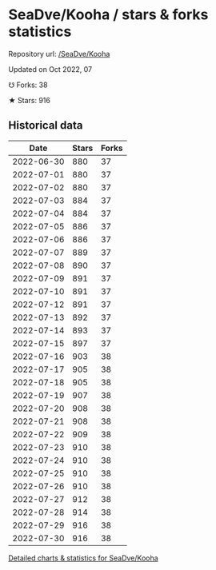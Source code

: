 # SeaDve/Kooha / stars & forks statistics

Repository url: [/SeaDve/Kooha](https://github.com/SeaDve/Kooha)

Updated on Oct 2022, 07

☋ Forks: 38

★ Stars: 916

## Historical data
| Date | Stars | Forks |
|------|-------|-------|
| 2022-06-30 | 880 | 37 | 
| 2022-07-01 | 880 | 37 | 
| 2022-07-02 | 880 | 37 | 
| 2022-07-03 | 884 | 37 | 
| 2022-07-04 | 884 | 37 | 
| 2022-07-05 | 886 | 37 | 
| 2022-07-06 | 886 | 37 | 
| 2022-07-07 | 889 | 37 | 
| 2022-07-08 | 890 | 37 | 
| 2022-07-09 | 891 | 37 | 
| 2022-07-10 | 891 | 37 | 
| 2022-07-12 | 891 | 37 | 
| 2022-07-13 | 892 | 37 | 
| 2022-07-14 | 893 | 37 | 
| 2022-07-15 | 897 | 37 | 
| 2022-07-16 | 903 | 38 | 
| 2022-07-17 | 905 | 38 | 
| 2022-07-18 | 905 | 38 | 
| 2022-07-19 | 907 | 38 | 
| 2022-07-20 | 908 | 38 | 
| 2022-07-21 | 908 | 38 | 
| 2022-07-22 | 909 | 38 | 
| 2022-07-23 | 910 | 38 | 
| 2022-07-24 | 910 | 38 | 
| 2022-07-25 | 910 | 38 | 
| 2022-07-26 | 910 | 38 | 
| 2022-07-27 | 912 | 38 | 
| 2022-07-28 | 914 | 38 | 
| 2022-07-29 | 916 | 38 | 
| 2022-07-30 | 916 | 38 | 


[Detailed charts & statistics for SeaDve/Kooha](https://reviewgithub.com/rep/SeaDve/Kooha)
